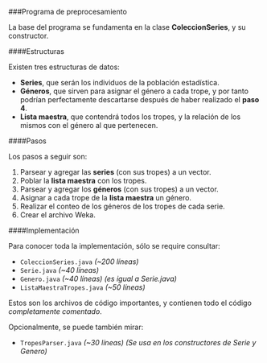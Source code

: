 ###Programa de preprocesamiento

La base del programa se fundamenta en la clase **ColeccionSeries**, y su constructor.

####Estructuras

Existen tres estructuras de datos:
* **Series**, que serán los individuos de la población estadística.
* **Géneros**, que sirven para asignar el género a cada trope, y por tanto podrían perfectamente descartarse después de haber realizado el **paso 4**.
* **Lista maestra**, que contendrá todos los tropes, y la relación de los mismos con el género al que pertenecen.

####Pasos

Los pasos a seguir son:

1. Parsear y agregar las **series** (con sus tropes) a un vector.
2. Poblar la **lista maestra** con los tropes.
3. Parsear y agregar los **géneros** (con sus tropes) a un vector.
4. Asignar a cada trope de la **lista maestra** un género.
5. Realizar el conteo de los géneros de los tropes de cada serie.
6. Crear el archivo Weka.

####Implementación

Para conocer toda la implementación, sólo se require consultar:
* `ColeccionSeries.java` *(~200 líneas)*
* `Serie.java` *(~40 líneas)*
* `Genero.java` *(~40 líneas) (es igual a Serie.java)*
* `ListaMaestraTropes.java` *(~50 líneas)*

Estos son los archivos de código importantes, y contienen todo el código *completamente comentado*.

Opcionalmente, se puede también mirar:
* `TropesParser.java` *(~30 líneas) (Se usa en los constructores de Serie y Genero)*
